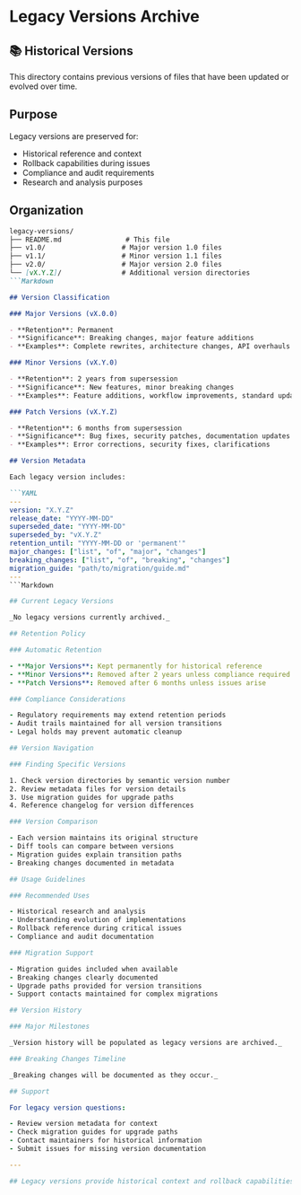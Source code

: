 # Legacy Versions Archive

## 📚 Historical Versions

This directory contains previous versions of files that have been updated or evolved over time.

## Purpose

Legacy versions are preserved for:

- Historical reference and context
- Rollback capabilities during issues
- Compliance and audit requirements
- Research and analysis purposes

## Organization

```Markdown
legacy-versions/
├── README.md                # This file
├── v1.0/                   # Major version 1.0 files
├── v1.1/                   # Minor version 1.1 files
├── v2.0/                   # Major version 2.0 files
└── [vX.Y.Z]/               # Additional version directories
```Markdown

## Version Classification

### Major Versions (vX.0.0)

- **Retention**: Permanent
- **Significance**: Breaking changes, major feature additions
- **Examples**: Complete rewrites, architecture changes, API overhauls

### Minor Versions (vX.Y.0)

- **Retention**: 2 years from supersession
- **Significance**: New features, minor breaking changes
- **Examples**: Feature additions, workflow improvements, standard updates

### Patch Versions (vX.Y.Z)

- **Retention**: 6 months from supersession
- **Significance**: Bug fixes, security patches, documentation updates
- **Examples**: Error corrections, security fixes, clarifications

## Version Metadata

Each legacy version includes:

```YAML
---
version: "X.Y.Z"
release_date: "YYYY-MM-DD"
superseded_date: "YYYY-MM-DD"
superseded_by: "vX.Y.Z"
retention_until: "YYYY-MM-DD or 'permanent'"
major_changes: ["list", "of", "major", "changes"]
breaking_changes: ["list", "of", "breaking", "changes"]
migration_guide: "path/to/migration/guide.md"
---
```Markdown

## Current Legacy Versions

_No legacy versions currently archived._

## Retention Policy

### Automatic Retention

- **Major Versions**: Kept permanently for historical reference
- **Minor Versions**: Removed after 2 years unless compliance required
- **Patch Versions**: Removed after 6 months unless issues arise

### Compliance Considerations

- Regulatory requirements may extend retention periods
- Audit trails maintained for all version transitions
- Legal holds may prevent automatic cleanup

## Version Navigation

### Finding Specific Versions

1. Check version directories by semantic version number
2. Review metadata files for version details
3. Use migration guides for upgrade paths
4. Reference changelog for version differences

### Version Comparison

- Each version maintains its original structure
- Diff tools can compare between versions
- Migration guides explain transition paths
- Breaking changes documented in metadata

## Usage Guidelines

### Recommended Uses

- Historical research and analysis
- Understanding evolution of implementations
- Rollback reference during critical issues
- Compliance and audit documentation

### Migration Support

- Migration guides included when available
- Breaking changes clearly documented
- Upgrade paths provided for version transitions
- Support contacts maintained for complex migrations

## Version History

### Major Milestones

_Version history will be populated as legacy versions are archived._

### Breaking Changes Timeline

_Breaking changes will be documented as they occur._

## Support

For legacy version questions:

- Review version metadata for context
- Check migration guides for upgrade paths
- Contact maintainers for historical information
- Submit issues for missing version documentation

---

## Legacy versions provide historical context and rollback capabilities while supporting compliance and research requirements
